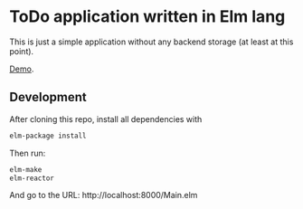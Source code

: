 # ToDo application written in Elm lang

This is just a simple application without any backend storage (at least at this
point).

[Demo](https://waterlink.github.io/elm-todo).

## Development

After cloning this repo, install all dependencies with

```bash
elm-package install
```

Then run:

```bash
elm-make
elm-reactor
```

And go to the URL: http://localhost:8000/Main.elm
